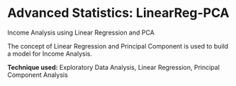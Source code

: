 # Advanced Statistics: LinearReg-PCA

Income Analysis using Linear Regression and PCA

The concept of Linear Regression and Principal Component is used to build a model for Income Analysis.

**Technique used:** Exploratory Data Analysis, Linear Regression, Principal Component Analysis

